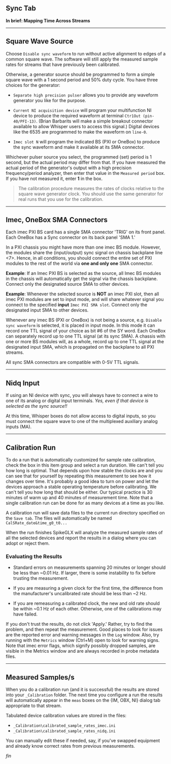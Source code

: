 ## Sync Tab

**In brief: Mapping Time Across Streams**

--------

## Square Wave Source

Choose `Disable sync waveform` to run without active alignment to edges
of a common square wave. The software will still apply the measured sample
rates for streams that have previously been calibrated.

Otherwise, a generator source should be programmed to form a simple
square wave with a 1 second period and 50% duty cycle. You have three
choices for the generator:

* `Separate high precision pulser` allows you to provide any waveform
generator you like for the purpose.

* `Current NI acquisition device` will program your multifunction NI device
to produce the required waveform at terminal `Ctr1Out (pin-40/PFI-13)`.
(Brian Barbarits will make a simple breakout connector available to allow
Whisper users to access this signal.) Digital devices like the 6535 are
programmed to make the waveform on `line-0`.

* `Imec slot N` will program the indicated BS (PXI or OneBox) to produce
the sync waveform and make it available at its SMA connector.

Whichever pulser source you select, the programmed (set) period is 1
second, but the actual period may differ from that. If you have measured
the actual period of the generator's output with a high precision
frequency/period analyzer, then enter that value in the `Measured period`
box. If you have not measured it, enter **1** in the box.

>The calibration procedure measures the rates of clocks relative to the
square wave generator clock. You should use the same generator for real
runs that you use for the calibration.

--------

## Imec, OneBox SMA Connectors

Each imec PXI BS card has a single SMA connector 'TRIG' on its front panel.
Each OneBox has a Sync connector on its back panel 'SMA 1.'

In a PXI chassis you might have more than one imec BS module. However,
the modules share the (input/output) sync signal on chassis backplane
line <7>. Hence, in all conditions, you should connect the entire set
of PXI modules to the rest of the world via **one and only one**
SMA connector.

**Example**: If an Imec PXI BS is selected as the source, all Imec BS
modules in the chassis will automatically get the signal via the chassis
backplane. Connect only the designated source SMA to other devices.

**Example**: Whenever the selected source is **NOT** an imec PXI slot,
then all imec PXI modules are set to input mode, and will share whatever
signal you connect to the specified **input** `Imec PXI SMA slot`.
Connect only the designated input SMA to other devices.

Whenever any imec BS (PXI or OneBox) is not being a source, e.g.
`Disable sync waveform` is selected, it is placed in input mode.
In this mode it can record one TTL signal of your choice as bit #6
of the SY word. Each OneBox can separately record up to one TTL
signal (at its sync SMA). A chassis with one or more BS modules will,
as a whole, record up to one TTL signal at the designated input SMA,
which is propagated on the backplane to all PXI streams.

All sync SMA connectors are compatible with 0-5V TTL signals.

--------

## Nidq Input

If using an NI device with sync, you will always have to connect a wire
to one of its analog or digital input terminals. *Yes, even if that
device is selected as the sync source!!*

At this time, Whisper boxes do not allow access to digital inputs, so you
must connect the square wave to one of the multiplexed auxiliary analog
inputs (MA).

--------

## Calibration Run

To do a run that is automatically customized for sample rate calibration,
check the box in this item group and select a run duration. We can't tell
you how long is optimal. That depends upon how stable the clocks are and
you can see that for yourself by repeating this measurement to see how it
changes over time. It's probably a good idea to turn on power and let the
devices approach a stable operating temperature before calibrating. We
can't tell you how long that should be either. Our typical practice is
30 minutes of warm up and 40 minutes of measurement time. Note that a
single calibration run can be done for as many devices at a time as you
like.

A calibration run will save data files to the current run directory
specified on the `Save tab`. The files will automatically be named
`CalSRate_date&time_g0_t0...`

When the run finishes SpikeGLX will analyze the measured sample rates of
all the selected devices and report the results in a dialog where you can
adopt or reject them.

### Evaluating the Results

- Standard errors on measurements spanning 20 minutes or longer should
be less than ~0.01 Hz. If larger, there is some instability to fix
before trusting the measurement.

- If you are measuring a given clock for the first time, the difference
from the manufacturer's uncalibrated rate should be less than ~2 Hz.

- If you are remeasuring a calibrated clock, the new and old rate should
be within ~0.1 Hz of each other. Otherwise, one of the calibrations may
have failed.

If you don't trust the results, do not click 'Apply.' Rather, try to find
the problem, and then repeat the measurement. Good places to look for
issues are the reported error and warning messages in the `Log` window.
Also, try running with the `Metrics` window (Ctrl+M) open to look for
warning signs. Note that imec error flags, which signify possibly dropped
samples, are visible in the Metrics window and are always recorded in
probe metadata files.

--------

## Measured Samples/s

When you do a calibration run (and it is successful) the results are
stored into your `_Calibration` folder. The next time you configure
a run the results will automatically appear in the `meas` boxes on the
{IM, OBX, NI} dialog tab appropriate to that stream.

Tabulated device calibration values are stored in the files:

* `_Calibration\calibrated_sample_rates_imec.ini`
* `_Calibration\calibrated_sample_rates_nidq.ini`

You can manually edit these if needed, say, if you've swapped equipment
and already know correct rates from previous measurements.


_fin_

